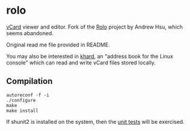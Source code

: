 # rolo

[vCard](https://tools.ietf.org/html/rfc2426) viewer and editor.  Fork
of the [Rolo](http://rolo.sourceforge.net/) project by Andrew Hsu,
which seems abandoned.

Original read me file provided in README.

You may also be interested in [khard](https://github.com/scheibler/khard), an
"address book for the Linux console" which can read and write vCard files
stored locally.

## Compilation

    autoreconf -f -i
    ./configure
    make
    make install

If shunit2 is installed on the system, then the [unit tests](test/run-tests)
will be exercised.
